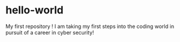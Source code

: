 # hello-world
My first repository !
I am taking my first steps into the coding world in pursuit of a career in cyber security!
